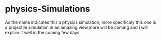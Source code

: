 # physics-Simulations
As the name indicates this a physics simulation, more specificaly this one is a projectile simulation in an amazing view,more will be coming and 
i will explain it well in the coming few days.
